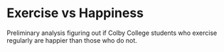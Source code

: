 # Exercise vs Happiness
 Preliminary analysis figuring out if Colby College students who exercise regularly are happier than those who do not.
